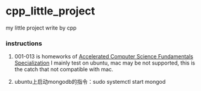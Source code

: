 # cpp_little_project
my little project write by cpp 

### instructions

1. 001-013 is homeworks of [Accelerated Computer Science Fundamentals Specialization](https://www.coursera.org/specializations/cs-fundamentals) 
   I mainly test on ubuntu, mac may be not supported, this is the catch that not compatible with mac.

2. ubuntu上启动mongodb的指令：sudo systemctl start mongod